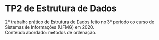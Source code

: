 # TP2 de Estrutura de Dados
 2º trabalho prático de Estrutura de Dados feito no 3º período do curso de Sistemas de Informações (UFMG) em 2020.  
 Conteúdo abordado: métodos de ordenação.
